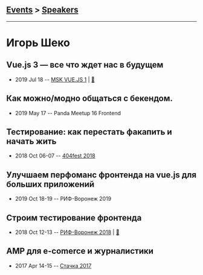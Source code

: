 ## [Events](../README.md) > [Speakers](../speakers.md)
---

# Игорь Шеко

## Vue.js 3 — все что ждет нас в будущем
- 2019 Jul 18 -- [MSK VUE.JS 1](https://youtu.be/C8GCxIF0ABY?t=222)  | [:notebook:](https://t.me/msk_vue_js/2274)  
## Как можно&#x2F;модно общаться с бекендом.
- 2019 May 17 -- Panda Meetup 16 Frontend    
## Тестирование: как перестать факапить и начать жить
- 2018 Oct 06-07 -- [404fest 2018](https://www.youtube.com/watch?v=r9ScM-Sx5Co)    
## Улучшаем перфоманс фронтенда на vue.js для больших приложений
- 2019 Oct 18-19 -- РИФ-Воронеж 2019    
## Строим тестирование фронтенда
- 2018 Oct 12-13 -- [РИФ-Воронеж 2018](https://youtu.be/pn4OPJW882U)  | [:notebook:](https://www.dropbox.com/s/6p5umgiooz5mo0f/IgorSheko.pdf)  
## AMP для e-comerce и журналистики
- 2017 Apr 14-15 -- [Стачка 2017](https://www.youtube.com/watch?v=x9jySsNg1E4)    
